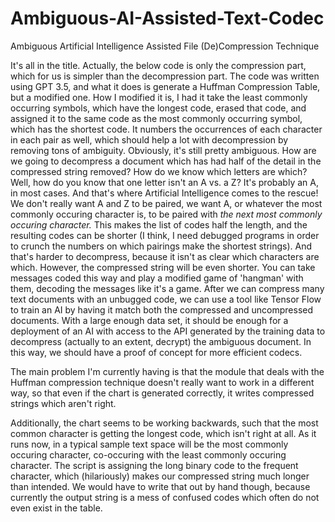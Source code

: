 # Ambiguous-AI-Assisted-Text-Codec
Ambiguous Artificial Intelligence Assisted File (De)Compression Technique


It's all in the title. Actually, the below code is only the compression part, which for us is simpler than the decompression part. The code was written using GPT 3.5, and what it does is generate a Huffman Compression Table, but a modified one. How I modified it is, I had it take the least commonly occurring symbols, which have the longest code, erased that code, and assigned it to the same code as the most commonly occurring symbol, which has the shortest code. It numbers the occurrences of each character in each pair as well, which should help a lot with decompression by removing tons of ambiguity. Obviously, it's still pretty ambiguous. How are we going to decompress a document which has had half of the detail in the compressed string removed? How do we know which letters are which? Well, how do you know that one letter isn't an A vs. a Z? It's probably an A, in most cases. And that's where Artificial Intelligence comes to the rescue! We don't really want A and Z to be paired, we want A, or whatever the most commonly occuring character is, to be paired with *the next most commonly occuring character.* This makes the list of codes half the length, and the resulting codes can be shorter (I think, I need debugged programs in order to crunch the numbers on which pairings make the shortest strings). And that's harder to decompress, because it isn't as clear which characters are which. However, the compressed string will be even shorter. You can take messages coded this way and play a modified game of 'hangman' with them, decoding the messages like it's a game. After we can compress many text documents with an unbugged code, we can use a tool like Tensor Flow to train an AI by having it match both the compressed and uncompressed documents. With a large enough data set, it should be enough for a deployment of an AI with access to the API generated by the training data to decompress (actually to an extent, decrypt) the ambiguous document. In this way, we should have a proof of concept for more efficient codecs. 

The main problem I'm currently having is that the module that deals with the Huffman compression technique doesn't really want to work in a different way, so that even if the chart is generated correctly, it writes compressed strings which aren't right. 

Additionally, the chart seems to be working backwards, such that the most common character is getting the longest code, which isn't right at all. As it runs now, in a typical sample text space will be the most commonly occuring character, co-occuring with the least commonly occuring character. The script is assigning the long binary code to the frequent character, which (hilariously) makes our compressed string much longer than intended. We would have to write that out by hand though, because currently the output string is a mess of confused codes which often do not even exist in the table.

